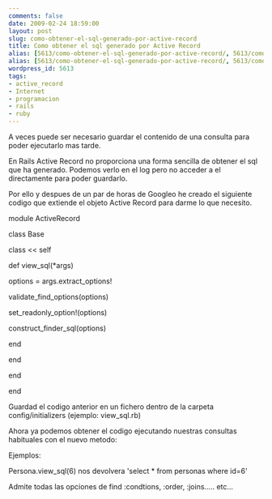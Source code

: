 ```yaml
---
comments: false
date: 2009-02-24 18:59:00
layout: post
slug: como-obtener-el-sql-generado-por-active-record
title: Como obtener el sql generado por Active Record
alias: [5613/como-obtener-el-sql-generado-por-active-record/, 5613/como-obtener-el-sql-generado-por-active-record]
alias: [5613/como-obtener-el-sql-generado-por-active-record/, 5613/como-obtener-el-sql-generado-por-active-record]
wordpress_id: 5613
tags:
- active_record
- Internet
- programacion
- rails
- ruby
---
```


A veces puede ser necesario guardar el contenido de una consulta para poder ejecutarlo mas tarde.




En Rails Active Record no proporciona una forma sencilla de obtener el sql que ha generado. Podemos verlo en el log pero no acceder a el directamente para poder guardarlo.




Por ello y despues de un par de horas de Googleo he creado el siguiente codigo que extiende el objeto Active Record para darme lo que necesito.




module ActiveRecord  

class Base  

class << self  

def view_sql(*args)  

options = args.extract_options!  

validate_find_options(options)  

set_readonly_option!(options)  

construct_finder_sql(options)   

end  

end  

end  

end




Guardad el codigo anterior en un fichero dentro de la carpeta config/initializers (ejemplo: view_sql.rb)




Ahora ya podemos obtener el codigo ejecutando nuestras consultas habituales con el nuevo metodo:




Ejemplos:




Persona.view_sql(6) nos devolvera 'select * from personas where id=6'




Admite todas las opciones de find :condtions, :order, :joins..... etc...

